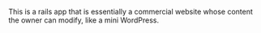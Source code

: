 This is a rails app that is essentially a commercial website whose content the owner can modify, like a mini WordPress.
